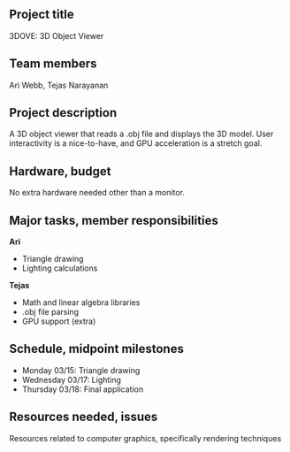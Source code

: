 ## Project title
3DOVE: 3D Object Viewer

## Team members
Ari Webb, Tejas Narayanan

## Project description
A 3D object viewer that reads a .obj file and displays the 3D model.
User interactivity is a nice-to-have, and GPU acceleration is a stretch
goal.

## Hardware, budget
No extra hardware needed other than a monitor.

## Major tasks, member responsibilities
**Ari**
* Triangle drawing
* Lighting calculations

**Tejas**
* Math and linear algebra libraries
* .obj file parsing
* GPU support (extra)

## Schedule, midpoint milestones
* Monday 03/15: Triangle drawing
* Wednesday 03/17: Lighting
* Thursday 03/18: Final application

## Resources needed, issues
Resources related to computer graphics, specifically rendering techniques

